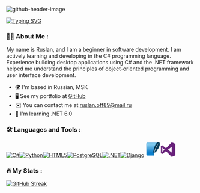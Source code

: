 ![github-header-image](https://user-images.githubusercontent.com/96310786/216841924-cc6672fc-598a-40ba-919e-4afcf3275cf6.png)

<a href="https://git.io/typing-svg">

<img src="https://readme-typing-svg.herokuapp.com?font=Fira+Code&pause=1000&center=true&vCenter=true&width=435&lines=Junior+C_Sharp+developer" alt="Typing SVG" />

</a>

### :man_technologist: About Me :
My name is Ruslan, and I am a beginner in software development. I am actively learning and developing in the C# programming language. Experience building desktop applications using C# and the .NET framework helped me understand the principles of object-oriented programming and user interface development.

* 🌍  I'm based in Russian, MSK
* 🖥️  See my portfolio at [GitHub](http://github.com/He11Cut3?tab=repositories)
* ✉️  You can contact me at [ruslan.off89@mail.ru](mailto:ruslan.off89@mail.ru)
* 🧠  I'm learning .NET 6.0

### :hammer_and_wrench: Languages and Tools :

<p align="left">
<a href="https://docs.microsoft.com/en-us/dotnet/csharp/" target="_blank" rel="noreferrer"><img src="https://raw.githubusercontent.com/danielcranney/readme-generator/main/public/icons/skills/csharp-colored.svg" width="36" height="36" alt="C#" /></a><a href="https://www.python.org/" target="_blank" rel="noreferrer"><img src="https://raw.githubusercontent.com/danielcranney/readme-generator/main/public/icons/skills/python-colored.svg" width="36" height="36" alt="Python" /></a><a href="https://developer.mozilla.org/en-US/docs/Glossary/HTML5" target="_blank" rel="noreferrer"><img src="https://raw.githubusercontent.com/danielcranney/readme-generator/main/public/icons/skills/html5-colored.svg" width="36" height="36" alt="HTML5" /></a><a href="https://www.postgresql.org/" target="_blank" rel="noreferrer"><img src="https://raw.githubusercontent.com/danielcranney/readme-generator/main/public/icons/skills/postgresql-colored.svg" width="36" height="36" alt="PostgreSQL" /></a><a href="https://dotnet.microsoft.com/en-us/" target="_blank" rel="noreferrer"><img src="https://raw.githubusercontent.com/danielcranney/readme-generator/main/public/icons/skills/dot-net-colored.svg" width="36" height="36" alt=".NET" /></a><a href="https://www.djangoproject.com/" target="_blank" rel="noreferrer"><img src="https://raw.githubusercontent.com/danielcranney/readme-generator/main/public/icons/skills/django-colored.svg" width="36" height="36" alt="Django" /></a> <img src="https://github.com/devicons/devicon/blob/master/icons/sqlite/sqlite-original.svg" title="SQLite" alt="SQLite" width="40" height="40"/><img src="https://github.com/devicons/devicon/blob/master/icons/visualstudio/visualstudio-plain.svg" title="VS" alt="VS" width="40" height="40"/>

</p>

### :fire: My Stats :
[![GitHub Streak](http://github-readme-streak-stats.herokuapp.com?user=he11cut3&theme=dark&background=000000)](https://git.io/streak-stats)
